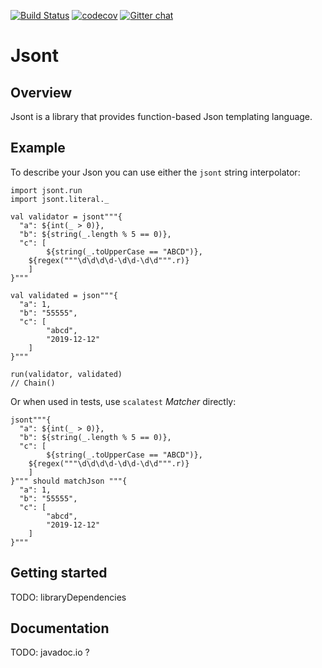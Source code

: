 [![Build Status](https://travis-ci.com/foftware/jsont.svg?branch=master)](https://travis-ci.com/foftware/jsont)
[![codecov](https://codecov.io/gh/foftware/jsont/branch/master/graph/badge.svg)](https://codecov.io/gh/foftware/jsont)
[![Gitter chat](https://badges.gitter.im/fun-software/gitter.png)](https://gitter.im/fun-software/jsont)

# Jsont

## Overview

Jsont is a library that provides function-based Json templating language.

## Example

To describe your Json you can use either the `jsont` string interpolator:

```
import jsont.run
import jsont.literal._

val validator = jsont"""{
  "a": ${int(_ > 0)},
  "b": ${string(_.length % 5 == 0)},
  "c": [
		${string(_.toUpperCase == "ABCD")},
  	${regex("""\d\d\d\d-\d\d-\d\d""".r)}
	]
}"""

val validated = json"""{
  "a": 1,
  "b": "55555",
  "c": [
		"abcd",
		"2019-12-12"
	]
}"""

run(validator, validated)
// Chain()
```

Or when used in tests, use `scalatest` *Matcher* directly:

```
jsont"""{
  "a": ${int(_ > 0)},
  "b": ${string(_.length % 5 == 0)},
  "c": [
		${string(_.toUpperCase == "ABCD")},
  	${regex("""\d\d\d\d-\d\d-\d\d""".r)}
	]
}""" should matchJson """{
  "a": 1,
  "b": "55555",
  "c": [
		"abcd",
		"2019-12-12"
	]
}"""
```

## Getting started

TODO: libraryDependencies

## Documentation

TODO: javadoc.io ?
